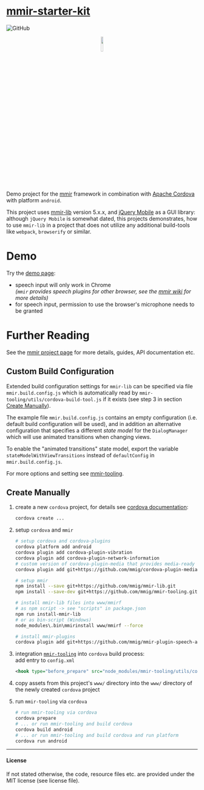 [mmir-starter-kit][0]
===========

![GitHub](https://img.shields.io/github/license/mmig/mmir-starter-kit)

<p align="center">
<img width="10%" src="https://raw.githubusercontent.com/wiki/mmig/mmir/images/logo.png">
</p>

Demo project for the [mmir][1] framework in combination with [Apache Cordova][9]
with platform `android`.

This project uses [mmir-lib][2] version 5.x.x, and [jQuery Mobile][12] as a GUI library:
although `jQuery Mobile` is somewhat dated, this projects demonstrates, how to use
`mmir-lib` in a project that does not utilize any additional build-tools
like `webpack`, `browserify` or similar.

# Demo

Try the [demo page][6]:
 * speech input will only work in Chrome  
   _(`mmir` provides speech plugins for other browser, see the [mmir wiki][1] for more details)_
 * for speech input, permission to use the browser's microphone needs to be granted

# Further Reading

See the [mmir project page][1] for more details, guides, API documentation etc.

## Custom Build Configuration

Extended build configuration settings for `mmir-lib` can be specified via file
`mmir.build.config.js` which is automatically read by `mmir-tooling/utils/cordova-build-tool.js`
if it exists (see step 3 in section [Create Manually](#create-manually)).

The example file `mmir.build.config.js` contains an empty configuration (i.e.
default build configuration will be used), and in addition an alternative
configuration that specifies a different _state model_ for the `DialogManager`
which will use animated transitions when changing views.

To enable the "animated transitions" state model, export the variable
`stateModelWithViewTransitions` instead of `defaultConfig` in `mmir.build.config.js`.

For more options and setting see [mmir-tooling][3].

## Create Manually

1. create a new `cordova` project, for details see [cordova documentation][10]:  
   ```bash
   cordova create ...
   ```

2. setup `cordova` and `mmir`
   ```bash
   # setup cordova and cordova-plugins
   cordova platform add android
   cordova plugin add cordova-plugin-vibration
   cordova plugin add cordova-plugin-network-information
   # custom version of cordova-plugin-media that provides media-ready event (for asnyc audio loading)
   cordova plugin add git+https://github.com/mmig/cordova-plugin-media.git#CB-6880-mediaready-state-impl

   # setup mmir
   npm install --save git+https://github.com/mmig/mmir-lib.git
   npm install --save-dev git+https://github.com/mmig/mmir-tooling.git

   # install mmir-lib files into www/mmirf
   # as npm script -> see "scripts" in package.json
   npm run install-mmir-lib
   # or as bin-script (Windows)
   node_modules\.bin\mmirinstall www/mmirf --force

   # install mmir-plugins
   cordova plugin add git+https://github.com/mmig/mmir-plugin-speech-android.git#mmir-v5
   ```

3. integration [`mmir-tooling`][3] into `cordova` build process:  
   add entry to `config.xml`
   ```xml
   <hook type="before_prepare" src="node_modules/mmir-tooling/utils/cordova-build-tool.js" />
   ```

4. copy assets from this project's `www/` directory into the `www/` directory
   of the newly created `cordova` project

5. run `mmir-tooling` via `cordova`
   ```bash
   # run mmir-tooling via cordova
   cordova prepare
   # ... or run mmir-tooling and build cordova
   cordova build android
   # ... or run mmir-tooling and build cordova and run platform
   cordova run android
   ```

----

#### License
If not stated otherwise, the code, resource files etc. are provided under the MIT license (see license file).

[0]: https://github.com/mmig/mmir-starter-kit
[1]: https://github.com/mmig/mmir
[2]: https://github.com/mmig/mmir-lib
[3]: https://github.com/mmig/mmir-tooling
[4]: https://github.com/mmig/mmir-plugin-scionqueue
[5]: https://github.com/mmig/mmir-plugin-speech-nuance
[6]: https://mmig.github.io/mmir-starter-kit/www
[7]: https://mmig.github.io/mmir-starter-kit/www/testSemanticInterpreter.html
[8]: https://github.com/mmig/mmir-starter-kit/tree/new-grammar-editor/www/appTestSemantic
[9]: https://cordova.apache.org/
[10]: https://cordova.apache.org/docs/en/latest
[11]: https://cordova.apache.org/docs/en/latest/guide/platforms/android/
[12]: https://jquerymobile.com/
